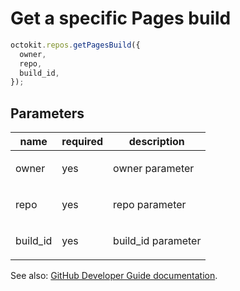 # Get a specific Pages build

```js
octokit.repos.getPagesBuild({
  owner,
  repo,
  build_id,
});
```

## Parameters

<table>
  <thead>
    <tr>
      <th>name</th>
      <th>required</th>
      <th>description</th>
    </tr>
  </thead>
  <tbody>
    <tr><td>owner</td><td>yes</td><td>

owner parameter

</td></tr>
<tr><td>repo</td><td>yes</td><td>

repo parameter

</td></tr>
<tr><td>build_id</td><td>yes</td><td>

build_id parameter

</td></tr>
  </tbody>
</table>

See also: [GitHub Developer Guide documentation](endpoint.documentationUrl).
